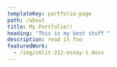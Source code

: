 ```yaml
---
templateKey: portfolio-page
path: /about
title: My Portfolio!!
heading: "This is my best stuff "
description: read it foo
featuredWork:
  - /img/cmlit-212-essay-1.docx
---
```

